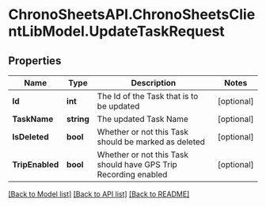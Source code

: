 
# ChronoSheetsAPI.ChronoSheetsClientLibModel.UpdateTaskRequest

## Properties

Name | Type | Description | Notes
------------ | ------------- | ------------- | -------------
**Id** | **int** | The Id of the Task that is to be updated | [optional] 
**TaskName** | **string** | The updated Task Name | [optional] 
**IsDeleted** | **bool** | Whether or not this Task should be marked as deleted | [optional] 
**TripEnabled** | **bool** | Whether or not this Task should have GPS Trip Recording enabled | [optional] 

[[Back to Model list]](../README.md#documentation-for-models)
[[Back to API list]](../README.md#documentation-for-api-endpoints)
[[Back to README]](../README.md)


